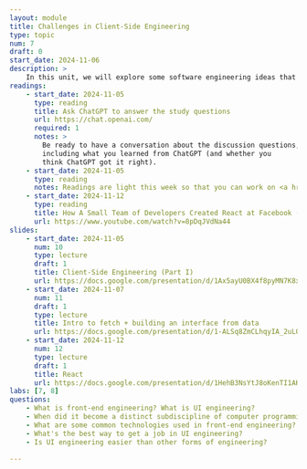 ```yaml
---
layout: module
title: Challenges in Client-Side Engineering
type: topic
num: 7
draft: 0
start_date: 2024-11-06
description: > 
    In this unit, we will explore some software engineering ideas that are specific to client-side engineering. To do this, we're going to learn some HTML, CSS, JavaScript, and React concepts <em>as a means of learning</em> various client-side software engineering principles
readings:
    - start_date: 2024-11-05
      type: reading
      title: Ask ChatGPT to answer the study questions
      url: https://chat.openai.com/
      required: 1
      notes: >
        Be ready to have a conversation about the discussion questions, 
        including what you learned from ChatGPT (and whether you 
        think ChatGPT got it right).
    - start_date: 2024-11-05
      type: reading
      notes: Readings are light this week so that you can work on <a href="/fall2024/assignments/project01">Project 1</a>!
    - start_date: 2024-11-12
      type: reading
      title: How A Small Team of Developers Created React at Facebook (video)
      url: https://www.youtube.com/watch?v=8pDqJVdNa44
slides:
    - start_date: 2024-11-05
      num: 10
      type: lecture
      draft: 1
      title: Client-Side Engineering (Part I)
      url: https://docs.google.com/presentation/d/1Ax5ayU0BX4f8pyMN7K8xz7m0mmAYjSiOUrfDdGavoG4/edit?usp=sharing
    - start_date: 2024-11-07
      num: 11
      draft: 1
      type: lecture
      title: Intro to fetch + building an interface from data
      url: https://docs.google.com/presentation/d/1-ALSq8ZmCLhqyIA_2uLOouIa3XihtFLMf4F7ChmCOPY/edit?usp=sharing
    - start_date: 2024-11-12
      num: 12
      type: lecture
      draft: 1
      title: React
      url: https://docs.google.com/presentation/d/1HehB3NsYtJ8oKenTI1AKN1rIjmG0hXxMbJrNfumUIgg/edit?usp=sharing
labs: [7, 8]
questions:
    - What is front-end engineering? What is UI engineering?
    - When did it become a distinct subdiscipline of computer programming?
    - What are some common technologies used in front-end engineering?
    - What's the best way to get a job in UI engineering?
    - Is UI engineering easier than other forms of engineering?

---
```



<!-- ## Activities
* [In-Class Exercises](../course-files/lectures/lecture11.zip) (Tuesday, 10/19)
* [Lab 6](../assignments/lab06) 

TODO: Add JS, HTML, CSS, and React Readings
-->
